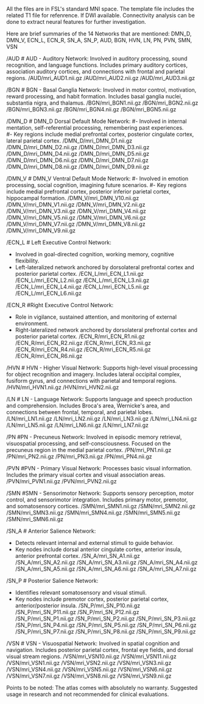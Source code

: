 
All the files are in FSL's standard MNI space. The template file includes the related T1 file for refenrence.
If DWI available. Connectivity analysis can be done to extract neural features for further investigation.

Here are brief summaries of the 14 Networks that are mentioned:
DMN_D, DMN_V, ECN_L, ECN_R, SN_A, SN_P, 
AUD, BGN, HVN, LN, PN, PVN, SMN, VSN


/AUD # AUD - Auditory Network: Involved in auditory processing, sound recognition, and language functions. Includes primary auditory cortices, association auditory cortices, and connections with frontal and parietal regions.
/AUD/mri_AUD1.nii.gz
/AUD/mri_AUD2.nii.gz
/AUD/mri_AUD3.nii.gz

/BGN # BGN - Basal Ganglia Network: Involved in motor control, motivation, reward processing, and habit formation. Includes basal ganglia nuclei, substantia nigra, and thalamus.
/BGN/mri_BGN1.nii.gz
/BGN/mri_BGN2.nii.gz
/BGN/mri_BGN3.nii.gz
/BGN/mri_BGN4.nii.gz
/BGN/mri_BGN5.nii.gz

/DMN_D  # DMN_D Dorsal Default Mode Network:
#- Involved in internal mentation, self-referential processing, remembering past experiences.  
#- Key regions include medial prefrontal cortex, posterior cingulate cortex, lateral parietal cortex.
/DMN_D/mri_DMN_D1.nii.gz
/DMN_D/mri_DMN_D2.nii.gz
/DMN_D/mri_DMN_D3.nii.gz
/DMN_D/mri_DMN_D4.nii.gz
/DMN_D/mri_DMN_D5.nii.gz
/DMN_D/mri_DMN_D6.nii.gz
/DMN_D/mri_DMN_D7.nii.gz
/DMN_D/mri_DMN_D8.nii.gz
/DMN_D/mri_DMN_D9.nii.gz

/DMN_V # DMN_V Ventral Default Mode Network: 
#- Involved in emotion processing, social cognition, imagining future scenarios.
#- Key regions include medial prefrontal cortex, posterior inferior parietal cortex, hippocampal formation.
/DMN_V/mri_DMN_V10.nii.gz
/DMN_V/mri_DMN_V1.nii.gz
/DMN_V/mri_DMN_V2.nii.gz
/DMN_V/mri_DMN_V3.nii.gz
/DMN_V/mri_DMN_V4.nii.gz
/DMN_V/mri_DMN_V5.nii.gz
/DMN_V/mri_DMN_V6.nii.gz
/DMN_V/mri_DMN_V7.nii.gz
/DMN_V/mri_DMN_V8.nii.gz
/DMN_V/mri_DMN_V9.nii.gz

/ECN_L # Left Executive Control Network:
- Involved in goal-directed cognition, working memory, cognitive flexibility. 
- Left-lateralized network anchored by dorsolateral prefrontal cortex and posterior parietal cortex.
/ECN_L/mri_ECN_L1.nii.gz
/ECN_L/mri_ECN_L2.nii.gz
/ECN_L/mri_ECN_L3.nii.gz
/ECN_L/mri_ECN_L4.nii.gz
/ECN_L/mri_ECN_L5.nii.gz
/ECN_L/mri_ECN_L6.nii.gz

/ECN_R #Right Executive Control Network:
- Role in vigilance, sustained attention, and monitoring of external environment.
- Right-lateralized network anchored by dorsolateral prefrontal cortex and posterior parietal cortex. 
/ECN_R/mri_ECN_R1.nii.gz
/ECN_R/mri_ECN_R2.nii.gz
/ECN_R/mri_ECN_R3.nii.gz
/ECN_R/mri_ECN_R4.nii.gz
/ECN_R/mri_ECN_R5.nii.gz
/ECN_R/mri_ECN_R6.nii.gz

/HVN # HVN - Higher Visual Network: Supports high-level visual processing for object recognition and imagery. Includes lateral occipital complex, fusiform gyrus, and connections with parietal and temporal regions.
/HVN/mri_HVN1.nii.gz
/HVN/mri_HVN2.nii.gz

/LN # LN - Language Network: Supports language and speech production and comprehension. Includes Broca's area, Wernicke's area, and connections between frontal, temporal, and parietal lobes.
/LN/mri_LN1.nii.gz
/LN/mri_LN2.nii.gz
/LN/mri_LN3.nii.gz
/LN/mri_LN4.nii.gz
/LN/mri_LN5.nii.gz
/LN/mri_LN6.nii.gz
/LN/mri_LN7.nii.gz

/PN #PN - Precuneus Network: Involved in episodic memory retrieval, visuospatial processing, and self-consciousness. Focused on the precuneus region in the medial parietal cortex.
/PN/mri_PN1.nii.gz
/PN/mri_PN2.nii.gz
/PN/mri_PN3.nii.gz
/PN/mri_PN4.nii.gz

/PVN #PVN - Primary Visual Network: Processes basic visual information. Includes the primary visual cortex and visual association areas.
/PVN/mri_PVN1.nii.gz
/PVN/mri_PVN2.nii.gz

/SMN #SMN - Sensorimotor Network: Supports sensory perception, motor control, and sensorimotor integration. Includes primary motor, premotor, and somatosensory cortices.
/SMN/mri_SMN1.nii.gz
/SMN/mri_SMN2.nii.gz
/SMN/mri_SMN3.nii.gz
/SMN/mri_SMN4.nii.gz
/SMN/mri_SMN5.nii.gz
/SMN/mri_SMN6.nii.gz

/SN_A # Anterior Salience Network:
- Detects relevant internal and external stimuli to guide behavior. 
- Key nodes include dorsal anterior cingulate cortex, anterior insula, anterior prefrontal cortex.
/SN_A/mri_SN_A1.nii.gz
/SN_A/mri_SN_A2.nii.gz
/SN_A/mri_SN_A3.nii.gz
/SN_A/mri_SN_A4.nii.gz
/SN_A/mri_SN_A5.nii.gz
/SN_A/mri_SN_A6.nii.gz
/SN_A/mri_SN_A7.nii.gz

/SN_P # Posterior Salience Network: 
- Identifies relevant somatosensory and visual stimuli.
- Key nodes include premotor cortex, posterior parietal cortex, anterior/posterior insula. 
/SN_P/mri_SN_P10.nii.gz
/SN_P/mri_SN_P11.nii.gz
/SN_P/mri_SN_P12.nii.gz
/SN_P/mri_SN_P1.nii.gz
/SN_P/mri_SN_P2.nii.gz
/SN_P/mri_SN_P3.nii.gz
/SN_P/mri_SN_P4.nii.gz
/SN_P/mri_SN_P5.nii.gz
/SN_P/mri_SN_P6.nii.gz
/SN_P/mri_SN_P7.nii.gz
/SN_P/mri_SN_P8.nii.gz
/SN_P/mri_SN_P9.nii.gz

/VSN # VSN - Visuospatial Network: Involved in spatial cognition and navigation. Includes posterior parietal cortex, frontal eye fields, and dorsal visual stream regions. 
/VSN/mri_VSN10.nii.gz
/VSN/mri_VSN11.nii.gz
/VSN/mri_VSN1.nii.gz
/VSN/mri_VSN2.nii.gz
/VSN/mri_VSN3.nii.gz
/VSN/mri_VSN4.nii.gz
/VSN/mri_VSN5.nii.gz
/VSN/mri_VSN6.nii.gz
/VSN/mri_VSN7.nii.gz
/VSN/mri_VSN8.nii.gz
/VSN/mri_VSN9.nii.gz



Points to be noted:
The atlas comes with absolutely no warranty. Suggested usage in research and not recommended for clinical evaluations.

